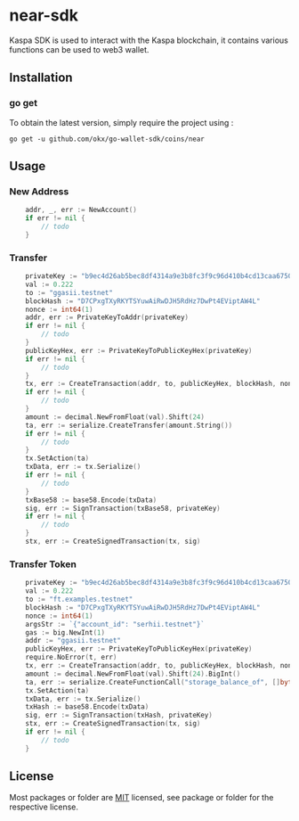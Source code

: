 # near-sdk
Kaspa SDK is used to interact with the Kaspa blockchain, it contains various functions can be used to web3 wallet.

## Installation

### go get

To obtain the latest version, simply require the project using :

```shell
go get -u github.com/okx/go-wallet-sdk/coins/near
```

## Usage
### New Address
```go
	addr, _, err := NewAccount()
	if err != nil {
		// todo
	}
```

###  Transfer 
```go
	privateKey := "b9ec4d26ab5bec8df4314a9e3b8fc3f9c96d410b4cd13caa675018dcfc7916cceefbba85caaa14cb87b83314d5b86895f2d4b7633e29012e65bfb037c885c804"
	val := 0.222
	to := "ggasii.testnet"
	blockHash := "D7CPxgTXyRKYTSYuwAiRwDJH5RdHz7DwPt4EViptAW4L"
	nonce := int64(1)
	addr, err := PrivateKeyToAddr(privateKey)
    if err != nil {
		// todo
	}
	publicKeyHex, err := PrivateKeyToPublicKeyHex(privateKey)
    if err != nil {
		// todo
	}
	tx, err := CreateTransaction(addr, to, publicKeyHex, blockHash, nonce)
    if err != nil {
		// todo
	}
	amount := decimal.NewFromFloat(val).Shift(24)
	ta, err := serialize.CreateTransfer(amount.String())
    if err != nil {
		// todo
	}
	tx.SetAction(ta)
	txData, err := tx.Serialize()
    if err != nil {
		// todo
	}
	txBase58 := base58.Encode(txData)
	sig, err := SignTransaction(txBase58, privateKey)
    if err != nil {
		// todo
	}
	stx, err := CreateSignedTransaction(tx, sig)
```

###  Transfer Token
```go
	privateKey := "b9ec4d26ab5bec8df4314a9e3b8fc3f9c96d410b4cd13caa675018dcfc7916cceefbba85caaa14cb87b83314d5b86895f2d4b7633e29012e65bfb037c885c804"
	val := 0.222
	to := "ft.examples.testnet"
	blockHash := "D7CPxgTXyRKYTSYuwAiRwDJH5RdHz7DwPt4EViptAW4L"
	nonce := int64(1)
	argsStr := `{"account_id": "serhii.testnet"}`
	gas := big.NewInt(1)
	addr := "ggasii.testnet"
	publicKeyHex, err := PrivateKeyToPublicKeyHex(privateKey)
	require.NoError(t, err)
	tx, err := CreateTransaction(addr, to, publicKeyHex, blockHash, nonce)
	amount := decimal.NewFromFloat(val).Shift(24).BigInt()
	ta, err := serialize.CreateFunctionCall("storage_balance_of", []byte(argsStr), gas, amount)
	tx.SetAction(ta)
	txData, err := tx.Serialize()
	txHash := base58.Encode(txData)
	sig, err := SignTransaction(txHash, privateKey)
	stx, err := CreateSignedTransaction(tx, sig)
	if err != nil {
		// todo
	}
```

## License
Most packages or folder are [MIT](<https://github.com/okx/go-wallet-sdk/blob/main/coins/near/LICENSE>) licensed, see package or folder for the respective license.
